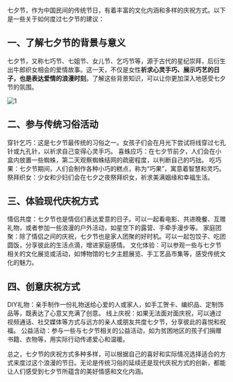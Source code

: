 七夕节，作为中国民间的传统节日，有着丰富的文化内涵和多样的庆祝方式。以下是一些关于如何度过七夕节的建议：
## 一、了解七夕节的背景与意义
七夕节，又称七巧节、七姐节、女儿节、乞巧节等，源于古代的星纪崇拜，后衍生出牛郎织女相会的爱情故事。这一天，不仅是女性**祈求心灵手巧、展示巧艺的日子，也是表达爱情的浪漫时刻**。了解这些背景知识，可以让你更加深入地感受七夕节的氛围。

![1](C:\Users\wutong\Desktop\1.jpg)

## 二、参与传统习俗活动

穿针乞巧：这是七夕节最传统的习俗之一。女孩子们会在月光下尝试将线穿过七孔针或九孔针，以祈求自己变得心灵手巧。
喜蛛应巧：在七夕节前夕，人们会在小盒内放置一些蜘蛛，第二天观察蜘蛛结网的疏密程度，以判断自己的巧拙。
吃巧果：七夕节期间，人们会制作各种小巧的糕点，称为“巧果”，寓意着智慧和灵巧。
祭拜织女：少女和少妇们会在七夕之夜祭拜织女，祈求美满姻缘和幸福生活。

## 三、体验现代庆祝方式

情侣共度：七夕节也是情侣们表达爱意的日子。可以一起看电影、共进晚餐、互赠礼物，或者参加一些浪漫的户外活动，如星空下的露营、手牵手漫步等。
家庭团聚：除了情侣之间的庆祝，七夕节也是家人团聚的好时机。可以一起包饺子、吃团圆饭，分享彼此的生活点滴，增进家庭感情。
文化体验：可以参观一些与七夕节相关的文化展览或活动，如博物馆的七夕主题展览、手工艺品市集等，感受传统文化的魅力。

## 四、创意庆祝方式

DIY礼物：亲手制作一份礼物送给心爱的人或家人，如手工贺卡、编织品、定制饰品等，既表达了心意又充满了创意。
线上庆祝：如果无法面对面庆祝，可以通过视频通话、社交媒体等方式与远方的亲人或朋友共度七夕节，分享彼此的喜悦和祝福。
公益活动：参与一些与七夕节相关的公益活动，如为贫困地区的孩子们捐赠书籍、衣物等，用实际行动传递爱心和温暖。

总之，七夕节的庆祝方式多种多样，可以根据自己的喜好和实际情况选择适合的方式来度过这个浪漫的节日。无论是传统习俗的延续还是现代庆祝方式的创新，都能让人们感受到七夕节所蕴含的美好情感和文化内涵。